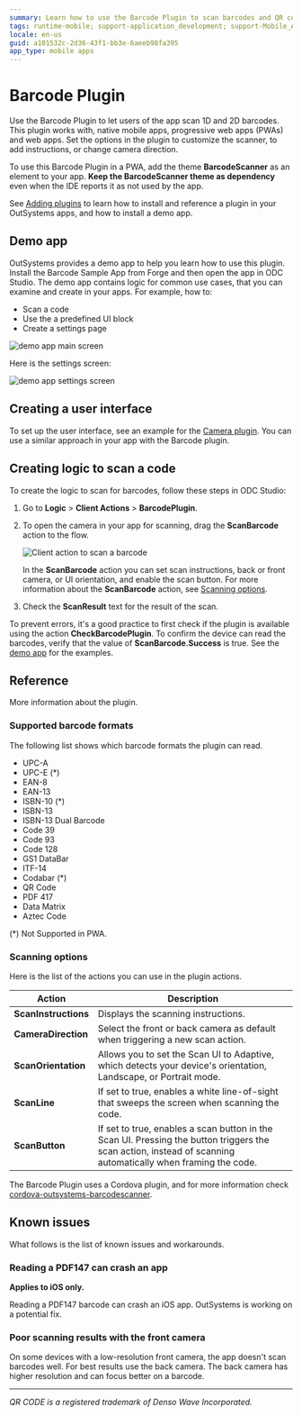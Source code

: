 ```yaml
---
summary: Learn how to use the Barcode Plugin to scan barcodes and QR codes.
tags: runtime-mobile; support-application_development; support-Mobile_Apps;
locale: en-us
guid: a101532c-2d36-43f1-bb3e-6aeeb98fa395
app_type: mobile apps
---
```


# Barcode Plugin

Use the Barcode Plugin to let users of the app scan 1D and 2D barcodes. This plugin works with, native mobile apps, progressive web apps (PWAs) and web apps. Set the options in the plugin to customize the scanner, to add instructions, or change camera direction.

<div class="warning" markdown="1">

To use this Barcode Plugin in a PWA, add the theme **BarcodeScanner** as an element to your app. **Keep the BarcodeScanner theme as dependency** even when the IDE reports it as not used by the app.

</div>

<div class="info" markdown="1">

See [Adding plugins](../intro.md#adding-plugins) to learn how to install and reference a plugin in your OutSystems apps, and how to install a demo app.

</div>

## Demo app

OutSystems provides a demo app to help you learn how to use this plugin. Install the Barcode Sample App from Forge and then open the app in ODC Studio. The demo app contains logic for common use cases, that you can examine and create in your apps. For example, how to:

* Scan a code
* Use the a predefined UI block
* Create a settings page

![demo app main screen](images/sample-app-main.png?width=400)

Here is the settings screen:

![demo app settings screen](images/sample-app-settings.png?width=400)

## Creating a user interface

To set up the user interface, see an example for the [Camera plugin](../camera/intro.md#creating-a-user-interface). You can use a similar approach in your app with the Barcode plugin.

## Creating logic to scan a code

To create the logic to scan for barcodes, follow these steps in ODC Studio:

1. Go to **Logic** > **Client Actions** > **BarcodePlugin**.

2. To open the camera in your app for scanning, drag the **ScanBarcode** action to the flow.

    ![Client action to scan a barcode](images/client-action-odcs.png)

    In the **ScanBarcode** action you can set scan instructions, back or front camera, or UI orientation, and enable the scan button. For more information about the **ScanBarcode** action, see [Scanning options](#scanning-options).

3. Check the **ScanResult** text for the result of the scan.

To prevent errors, it's a good practice to first check if the plugin is available using the action **CheckBarcodePlugin**. To confirm the device can read the barcodes, verify that the value of **ScanBarcode.Success** is true. See the [demo app](#demo-app) for the examples.

## Reference

More information about the plugin.

### Supported barcode formats

The following list shows which barcode formats the plugin can read.

* UPC-A
* UPC-E (*)
* EAN-8 
* EAN-13 
* ISBN-10 (*)
* ISBN-13 
* ISBN-13 Dual Barcode 
* Code 39 
* Code 93
* Code 128 
* GS1 DataBar
* ITF-14 
* Codabar (*)
* QR Code 
* PDF 417 
* Data Matrix 
* Aztec Code 

(*) Not Supported in PWA.

### Scanning options

Here is the list of the actions you can use in the plugin actions.

| Action                   | Description                                   | 
| ------------------------ | --------------------------------------------- | 
| **ScanInstructions**    | Displays the scanning instructions. |
| **CameraDirection**    | Select the front or back camera as default when triggering a new scan action. |
| **ScanOrientation**    | Allows you to set the Scan UI to Adaptive, which detects your device's orientation, Landscape, or Portrait mode. |
| **ScanLine**    | If set to true, enables a white line-of-sight that sweeps the screen when scanning the code. |
| **ScanButton**    | If set to true, enables a scan button in the Scan UI. Pressing the button triggers the scan action, instead of scanning automatically when framing the code. |

The Barcode Plugin uses a Cordova plugin, and for more information check [cordova-outsystems-barcodescanner](https://github.com/OutSystems/cordova-outsystems-barcodescanner).

## Known issues

What follows is the list of known issues and workarounds.  

### Reading a PDF147 can crash an app

**Applies to iOS only.**

Reading a PDF147 barcode can crash an iOS app. OutSystems is working on a potential fix.

### Poor scanning results with the front camera

On some devices with a low-resolution front camera, the app doesn't scan barcodes well. For best results use the back camera. The back camera has higher resolution and can focus better on a barcode.   

______________________________________________________________
_QR CODE is a registered trademark of Denso Wave Incorporated._
